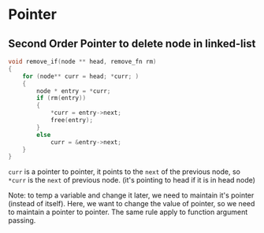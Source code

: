 # Pointer
## Second Order Pointer to delete node in linked-list
```cpp
void remove_if(node ** head, remove_fn rm)
{
    for (node** curr = head; *curr; )
    {
        node * entry = *curr;
        if (rm(entry))
        {
            *curr = entry->next;
            free(entry);
        }
        else
            curr = &entry->next;
    }
}
```
`curr` is a pointer to pointer, it points to the `next` of the previous
node, so `*curr` is the `next` of previous node. (it's pointing to head if
it is in head node)

Note: to temp a variable and change it later, we need to maintain it's
pointer (instead of itself). Here, we want to change the value of pointer,
so we need to maintain a pointer to pointer. The same rule apply to
function argument passing.
